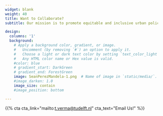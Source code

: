 ```yaml
---
widget: blank
weight: 40
title: Want to Collaborate?
subtitle: Our mission is to promote equitable and inclusive urban policies. We value building social resilience before deploying technology without any meaningful design and oversight. Are you interested in similar ideas or have a project that you would like to develop together?

design:
  columns: '1'
  background:
    # Apply a background color, gradient, or image.
    #   Uncomment (by removing `#`) an option to apply it.
    #   Choose a light or dark text color by setting `text_color_light`.
    #   Any HTML color name or Hex value is valid.
    #color: blue
    # gradient_start: DarkGreen
    # gradient_end: ForestGreen
    image: SeanPerezMandela-1.png  # Name of image in `static/media/`.
    #image_darken: 1.0
    image_size: contain
    #image_position: bottom

---
```


{{% cta cta_link="mailto:t.verma@tudelft.nl" cta_text="Email Us!" %}}
